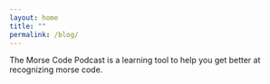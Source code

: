 ```yaml
---
layout: home
title: ""
permalink: /blog/
---
```


The Morse Code Podcast is a learning tool to help you get better at recognizing morse code.

